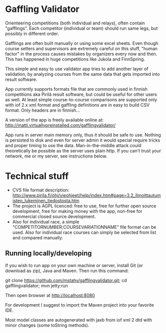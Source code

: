 Gaffling Validator
==================

Orienteering competitions (both individual and relays), often contain "gafflings". Each competitor (individual or team) should run same legs, but possibly in different order. 

Gafflings are often built manually or using some excel sheets. Even though course setters and supervisors are extremely careful on this stuff, "human factor" in the process causes mistakes by organizers every now and then. This has happened in huge competitions like Jukola and FinnSpring. 

This simple and easy to use validator app tries to add another layer of validation, by analyzing courses from the same data that gets imported into result software.

App currently supports formats file that are commonly used in finnish competitions aka Pirilä result software, but could be useful for other users as well. At least simple course-to-course comparisons are supported only with iof 2.x xml format and gaffling definitions are in easy to build CSV format. Only headers are in finnish...

A version of the app is freely available online at:
<http://matti.virtuallypreinstalled.com/gafflingvalidator/>

App runs in server main memory only, thus it should be safe to use. Nothing is persisted to disk and even for server admin it would special require tricks and proper timing to use the data. Man-in-the-middle attack could theoretically be possible as the server uses plain http. If you can't trust your network, me or my server, see instructions below.

Technical stuff
===============

* CVS file format description: http://www.pirila.fi/ohj/vieohjeet/help/index.htm#page=3.2_Ilmoittautumisten_lukeminen_tiedostosta.htm
 * The project is AGPL licenced: free to use, free for further open source development, free for making money with the app, non-free for commercial closed source development.
 * Also for individual race, a simple "COMPETITORNUMBER;COURSEVARIATIONNAME" file format can be used. Also for individual race courses can simply be selected from list and compared manually.

Running locally/developing
--------------------------

If you wish to run app on your own machine or server, install Git (or download as zip), Java and Maven. Then run this command:

git clone https://github.com/mstahv/gafflingvalidator.git; cd gafflingvalidator; mvn jetty:run

Then open browser at <http://localhost:8080>

For development I suggest to import the Maven project into your favorite IDE.

Most model classes are autogenerated with jaxb from iof xml 2 dtd with minor changes (some toString methods).

